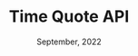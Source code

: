---
title: "Time Quote API"
date: 'September, 2022'
excerpt: 'An API that returns a random time management themed quote'
cover_image: '/images/posts/img4.jpg'
website: 'https://timeapi.ca/api/quote'
---